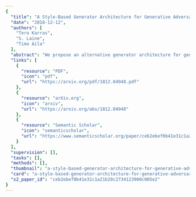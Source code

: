 ```yaml
---
{
  "title": "A Style-Based Generator Architecture for Generative Adversarial Networks",
  "date": "2018-12-12",
  "authors": [
    "Tero Karras",
    "S. Laine",
    "Timo Aila"
  ],
  "abstract": "We propose an alternative generator architecture for generative adversarial networks, borrowing from style transfer literature. The new architecture leads to an automatically learned, unsupervised separation of high-level attributes (e.g., pose and identity when trained on human faces) and stochastic variation in the generated images (e.g., freckles, hair), and it enables intuitive, scale-specific control of the synthesis. The new generator improves the state-of-the-art in terms of traditional distribution quality metrics, leads to demonstrably better interpolation properties, and also better disentangles the latent factors of variation. To quantify interpolation quality and disentanglement, we propose two new, automated methods that are applicable to any generator architecture. Finally, we introduce a new, highly varied and high-quality dataset of human faces.",
  "links": [
    {
      "resource": "PDF",
      "icon": "pdf",
      "url": "https://arxiv.org/pdf/1812.04948.pdf"
    },
    {
      "resource": "arXiv.org",
      "icon": "arxiv",
      "url": "https://arxiv.org/abs/1812.04948"
    },
    {
      "resource": "Semantic Scholar",
      "icon": "semanticscholar",
      "url": "https://www.semanticscholar.org/paper/ceb2ebef0b41e31c1a21b28c2734123900c005e2"
    }
  ],
  "supervision": [],
  "tasks": [],
  "methods": [],
  "thumbnail": "a-style-based-generator-architecture-for-generative-adversarial-networks-thumb.jpg",
  "card": "a-style-based-generator-architecture-for-generative-adversarial-networks-card.jpg",
  "s2_paper_id": "ceb2ebef0b41e31c1a21b28c2734123900c005e2"
}
---
```


